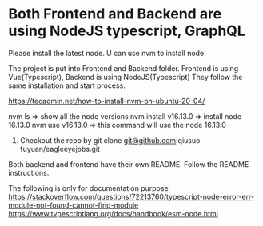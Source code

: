 # Both Frontend and Backend are using NodeJS typescript, GraphQL
Please install the latest node. U can use nvm to install node

The project is put into Frontend and Backend folder. Frontend is using Vue(Typescript), Backend is using NodeJS(Typescript)
They follow the same installation and start process.


https://tecadmin.net/how-to-install-nvm-on-ubuntu-20-04/

nvm ls => show all the node versions
nvm install v16.13.0 => install node 16.13.0
nvm use v16.13.0 => this command will use the node 16.13.0


1. Checkout the repo by git clone git@github.com:qiusuo-fuyuan/eagleeyejobs.git

Both backend and frontend have their own README. Follow the README instructions.

The following is only for documentation purpose
https://stackoverflow.com/questions/72213760/typescript-node-error-err-module-not-found-cannot-find-module
https://www.typescriptlang.org/docs/handbook/esm-node.html